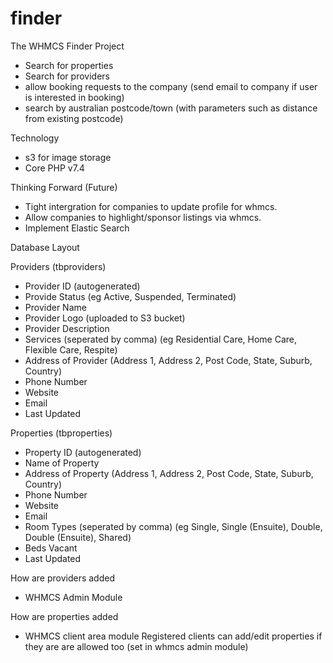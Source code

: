 # finder
The WHMCS Finder Project
- Search for properties
- Search for providers
- allow booking requests to the company (send email to company if user is interested in booking)
- search by australian postcode/town (with parameters such as distance from existing postcode)

Technology
- s3 for image storage
- Core PHP v7.4

Thinking Forward (Future)
- Tight intergration for companies to update profile for whmcs.
- Allow companies to highlight/sponsor listings via whmcs.
- Implement Elastic Search

Database Layout

Providers (tbproviders)
- Provider ID (autogenerated)
- Provide Status (eg Active, Suspended, Terminated)
- Provider Name
- Provider Logo (uploaded to S3 bucket)
- Provider Description
- Services (seperated by comma) (eg Residential Care, Home Care, Flexible Care, Respite)
- Address of Provider (Address 1, Address 2, Post Code, State, Suburb, Country)
- Phone Number
- Website
- Email
- Last Updated

Properties (tbproperties)
- Property ID (autogenerated)
- Name of Property 
- Address of Property (Address 1, Address 2, Post Code, State, Suburb, Country)
- Phone Number
- Website
- Email
- Room Types (seperated by comma) (eg Single, Single (Ensuite), Double, Double (Ensuite), Shared)
- Beds Vacant
- Last Updated

How are providers added 
- WHMCS Admin Module

How are properties added
- WHMCS client area module 
Registered clients can add/edit properties if they are are allowed too (set in whmcs admin module)




